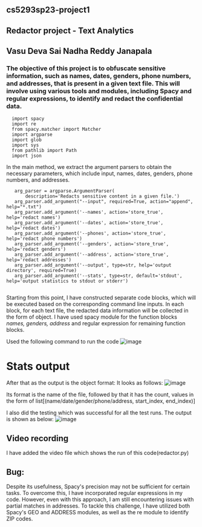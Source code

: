 ## cs5293sp23-project1
## Redactor project - Text Analytics
## Vasu Deva Sai Nadha Reddy Janapala

### The objective of this project is to obfuscate sensitive information, such as names, dates, genders, phone numbers, and addresses, that is present in a given text file. This will involve using various tools and modules, including Spacy and regular expressions, to identify and redact the confidential data.

```
  import spacy
  import re
  from spacy.matcher import Matcher
  import argparse
  import glob
  import sys
  from pathlib import Path
  import json
```

In the main method, we extract the argument parsers to obtain the necessary parameters, which include input, names, dates, genders, phone numbers, and addresses.
 ```
    arg_parser = argparse.ArgumentParser(
        description='Redacts sensitive content in a given file.')
    arg_parser.add_argument("--input", required=True, action="append", help="*.txt")
    arg_parser.add_argument('--names', action='store_true', help='redact names')
    arg_parser.add_argument('--dates', action='store_true', help='redact dates')
    arg_parser.add_argument('--phones', action='store_true', help='redact phone numbers')
    arg_parser.add_argument('--genders', action='store_true', help='redact genders')
    arg_parser.add_argument('--address', action='store_true', help='redact addresses')
    arg_parser.add_argument('--output', type=str, help='output directory', required=True)
    arg_parser.add_argument('--stats', type=str, default='stdout', help='output statistics to stdout or stderr')
    
   ```
   
Starting from this point, I have constructed separate code blocks, which will be executed based on the corresponding command line inputs.
In each block, for each text file, the redacted data information will be collected in the form of object.
I have used spacy module for the function blocks *names, genders, address* and regular expression for remaining function blocks.

Used the following command to run the code
![image](https://user-images.githubusercontent.com/102677891/229963600-9e045a49-103e-4ccd-9a92-8745c09941c0.png)

# Stats output
After that as the output is the object format: It looks as follows:
![image](https://user-images.githubusercontent.com/102677891/229963677-26730dac-b84e-45eb-b697-dd7ec697dc9c.png)

Its format is the name of the file, followed by that it has the count, values in the form of list[(name/date/gender/phone/address, start_index, end_index)]

I also did the testing which was successful for all the test runs. The output is shown as below:
![image](https://user-images.githubusercontent.com/102677891/229964100-f226f781-cc13-44c2-9cd7-0ac82dc0d9f8.png)

## Video recording
I have added the video file which shows the run of this code(redactor.py)

## Bug:
Despite its usefulness, Spacy's precision may not be sufficient for certain tasks. To overcome this, I have incorporated regular expressions in my code. However, even with this approach, I am still encountering issues with partial matches in addresses. To tackle this challenge, I have utilized both Spacy's GEO and ADDRESS modules, as well as the re module to identify ZIP codes.
